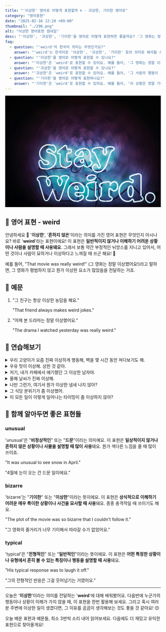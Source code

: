 ```yaml
---
title: "'이상한' 영어로 어떻게 표현할까 ️🌀 - 괴상한, 기이한 영어로"
category: "영어표현"
date: "2025-02-16 12:28 +09:00"
thumbnail: "./296.png"
alt: "이상한 영어표현 썸네일"
desc: "'이상한', '괴상한', '기이한'을 영어로 어떻게 표현하면 좋을까요? '그 영화는 정말 이상했어'와 '그 사람의 행동이 괴상해' 그리고 '이 상황은 정말 기이해' 등을 영어로 표현하는 법을 배워봅시다. 다양한 예문을 통해서 연습하고 본인의 표현으로 만들어 보세요."
faq:
  - question: "'weird'의 한국어 의미는 무엇인가요?"
    answer: "'weird'는 한국어로 '이상한', '괴상한', '기이한' 등의 의미로 해석될 수 있어요."
  - question: "'이상한'을 영어로 어떻게 표현할 수 있나요?"
    answer: "'이상한'은 'weird'로 표현할 수 있어요. 예를 들어, '그 영화는 정말 이상했어'는 'That movie was really weird'로 말할 수 있어요."
  - question: "'괴상한'을 영어로 어떻게 표현할 수 있나요?"
    answer: "'괴상한'은 'weird'로 표현할 수 있어요. 예를 들어, '그 사람의 행동이 괴상해'는 'That person's behavior is weird'로 말할 수 있어요."
  - question: "'기이한'을 영어로 어떻게 표현하나요?"
    answer: "'기이한'은 'weird'로 표현할 수 있어요. 예를 들어, '이 상황은 정말 기이해'는 'This situation is really weird'로 표현할 수 있어요."
---
```


![](./296-1.jpg)

## 🌟 영어 표현 - weird

안녕하세요 👋 '**이상한**', '**흔하지 않은**'이라는 의미를 가진 영어 표현은 무엇인지 아시나요? 바로 '**weird**'라는 표현이에요! 이 표현은 **일반적이지 않거나 이해하기 어려운 상황이나 사람을 설명할 때 사용돼요**. 그래서 보통 약간 부정적인 뉘앙스를 지니고 있어서, 어떤 것이나 사람이 묘하거나 이상하다고 느껴질 때 쓰곤 해요! 🤔

<script async src="https://pagead2.googlesyndication.com/pagead/js/adsbygoogle.js?client=ca-pub-1465612013356152"
     crossorigin="anonymous"></script>
<!-- engple-horizontal-ad -->

<ins class="adsbygoogle"
     style="display:block"
     data-ad-client="ca-pub-1465612013356152"
     data-ad-slot="2106896038"
     data-ad-format="auto"
     data-full-width-responsive="true"></ins>

<script>
     (adsbygoogle = window.adsbygoogle || []).push({});
</script>

예를 들어, "That movie was really weird!" (그 영화는 정말 이상했어요!)라고 말하면, 그 영화가 평범하지 않고 뭔가 이상한 요소가 많았음을 전달하는 거죠.

## 📖 예문

1. "그 친구는 항상 이상한 농담을 해요."

   "That friend always makes weird jokes."

2. "어제 본 드라마는 정말 이상했어요."

   "The drama I watched yesterday was really weird."

## 💬 연습해보기

<details>
<summary>우리 고양이가 요즘 진짜 이상하게 행동해, 벽을 몇 시간 동안 쳐다보기도 해.</summary>
<span>My cat's been acting really weird lately, like staring at the walls for hours.</span>
</details>

<details>
<summary>우유 맛이 이상해. 상한 것 같아.</summary>
<span>The milk tastes weird. I think it's gone bad.</span>
</details>

<details>
<summary>저기, 내가 카페에서 얘기했던 그 이상한 남자야.</summary>
<span>That's the weird guy I was telling you about from the coffee shop.</span>
</details>

<details>
<summary>올해 날씨가 진짜 이상해.</summary>
<span>The weather's been super weird this year.</span>
</details>

<details>
<summary>나만 그런가, 여기서 뭔가 이상한 냄새 나지 않아?</summary>
<span>Is it just me, or does something smell weird in here?</span>
</details>

<details>
<summary>그 식당 분위기가 좀 이상했어.</summary>
<span>The vibes at that restaurant were kinda weird.</span>
</details>

<details>
<summary>이 모든 일이 이렇게 일어나는 타이밍이 좀 이상하지 않아?</summary>
<span>The timing of all this is just weird, don't you think?</span>
</details>

## 🤝 함께 알아두면 좋은 표현들

### unusual

'unusual'은 "**비정상적인**" 또는 "**드문**"이라는 의미예요. 이 표현은 **일상적이지 않거나 흔하지 않은 상황이나 사물을 설명할 때 많이 사용**돼요. 뭔가 색다른 느낌을 줄 때 많이 쓰이죠.

"It was unusual to see snow in April."

"4월에 눈이 오는 건 드문 일이에요."

### bizarre

'bizarre'는 "**기이한**" 또는 "**이상한**"이라는 뜻이에요. 이 표현은 **상식적으로 이해하기 어려운 매우 특이한 상황이나 사건을 묘사할 때 사용**돼요. 종종 충격적일 때 쓰이기도 해요.

"The plot of the movie was so bizarre that I couldn't follow it."

"그 영화의 줄거리가 너무 기이해서 따라갈 수가 없었어요."

### typical

'typical'은 "**전형적인**" 또는 "**일반적인**"이라는 뜻이에요. 이 표현은 **어떤 특정한 상황이나 유형에서 흔히 볼 수 있는 특징이나 행동을 설명할 때 사용**돼요.

"His typical response was to laugh it off."

"그의 전형적인 반응은 그걸 웃어넘기는 거였어요."

---

오늘은 '**이상한**'이라는 의미를 전달하는 '**weird**'에 대해 배워봤어요. 다음번에 누군가의 행동이나 상황이 이해가 가지 않을 때, 이 표현을 한번 활용해 보세요. 그리고 혹시 여러분 주변에 이상한 일이 생겼다면, 그 이유를 곰곰이 생각해보는 것도 좋을 것 같아요! 😊

오늘 배운 표현과 예문들, 최소 3번씩 소리 내어 읽어보세요. 다음에도 더 재밌고 유익한 표현으로 찾아올게요!
